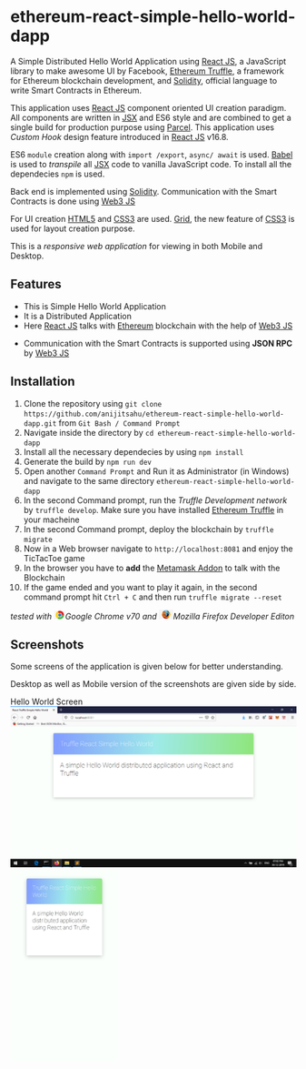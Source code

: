 # ethereum-react-simple-hello-world-dapp
A Simple Distributed Hello World Application using [React JS](https://reactjs.org/docs/getting-started.html), a JavaScript library to make awesome UI by Facebook, [Ethereum Truffle](https://www.trufflesuite.com/), a framework for Ethereum blockchain development, and [Solidity](https://solidity.readthedocs.io/en/v0.6.2/), official language to write Smart Contracts in Ethereum.

This application uses [React JS](https://reactjs.org/docs/getting-started.html) component oriented UI creation paradigm. All components are written in [JSX](https://reactjs.org/docs/jsx-in-depth.html) and ES6 style and are
combined to get a single build for production purpose using [Parcel](https://parceljs.org/). This application uses *Custom Hook* design feature introduced in [React JS](https://reactjs.org/docs/getting-started.html) v16.8. 

ES6 `module` creation along with `import /export`, `async/ await` is used. [Babel](https://babeljs.io/docs/en/babel-preset-react) is used to *transpile* all [JSX](https://reactjs.org/docs/jsx-in-depth.html) code to vanilla JavaScript code. To install all the dependecies `npm` is used.

Back end is implemented using [Solidity](https://solidity.readthedocs.io/en/v0.6.2/). Communication with the Smart Contracts is done using [Web3 JS](https://web3js.readthedocs.io/en/v1.2.6/)


For UI creation [HTML5](https://www.w3schools.com/html/html5_intro.asp) and [CSS3](https://www.w3schools.com/css/) are used. [Grid](https://developer.mozilla.org/en-US/docs/Web/CSS/CSS_Grid_Layout), the new feature of [CSS3](https://www.w3schools.com/css/) is used for layout creation purpose.

This is a *responsive web application* for viewing in both Mobile and Desktop.


## Features
<ul>
 <li> This is Simple Hello World Application </li>
 <li> It is a Distributed Application </li>
 <li> Here <a href ="https://reactjs.org/docs/getting-started.html">React JS</a> talks with <a href="https://ethereum.org/">Ethereum</a> blockchain with the help of <a href="https://web3js.readthedocs.io/en/v1.2.6/">Web3 JS</a></li>
</ul>
 
<ul>
 <li> Communication with the Smart Contracts is supported using <b>JSON RPC</b> by <a href="https://web3js.readthedocs.io/en/v1.2.6/">Web3 JS</a>  
</ul>  

## Installation

1. Clone the repository using `git clone https://github.com/anijitsahu/ethereum-react-simple-hello-world-dapp.git` from `Git Bash / Command Prompt`
2. Navigate inside the directory by `cd ethereum-react-simple-hello-world-dapp`
3. Install all the necessary dependecies by using `npm install` 
4. Generate the build by `npm run dev` 
5. Open another `Command Prompt` and Run it as Administrator (in Windows)  and navigate to the same directory `ethereum-react-simple-hello-world-dapp`
6. In the second Command prompt, run the *Truffle Development network* by `truffle develop`. Make sure you have installed <a href="https://www.trufflesuite.com/">Ethereum Truffle</a> in your macheine 
7. In the second Command prompt, deploy the blockchain by `truffle migrate`
8. Now in a Web browser navigate to `http://localhost:8081` and enjoy the TicTacToe game
9. In the browser you have to <b>add</b> the <a href="https://metamask.io/">Metamask Addon</a> to talk with the Blockchain
10. If the game ended and you want to play it again, in the second command prompt hit `Ctrl + C` and then run `truffle migrate --reset`

 
*tested with <img src="screenshots/chrome.png" width="20px" title="Google Chrome">Google Chrome v70 and <img src="screenshots/firefox.png" width="25px" title="Firefox Developer edition">Mozilla Firefox Developer Editon*  

## Screenshots

Some screens of the application is given below for better understanding. 

Desktop as well as Mobile version of the screenshots are given side by side.

<p> Hello World Screen <br/> 
 <img src="screenshots/desktop 1.png" width="590px" title="Hello World screen"/>
 <img src="screenshots/mobile 1.png" width="190px" title="Hello World screen"/> 
</p>
 
 



